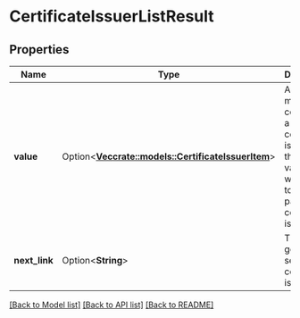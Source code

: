 # CertificateIssuerListResult

## Properties

Name | Type | Description | Notes
------------ | ------------- | ------------- | -------------
**value** | Option<[**Vec<crate::models::CertificateIssuerItem>**](CertificateIssuerItem.md)> | A response message containing a list of certificate issuers in the key vault along with a link to the next page of certificate issuers. | [optional][readonly]
**next_link** | Option<**String**> | The URL to get the next set of certificate issuers. | [optional][readonly]

[[Back to Model list]](../README.md#documentation-for-models) [[Back to API list]](../README.md#documentation-for-api-endpoints) [[Back to README]](../README.md)


